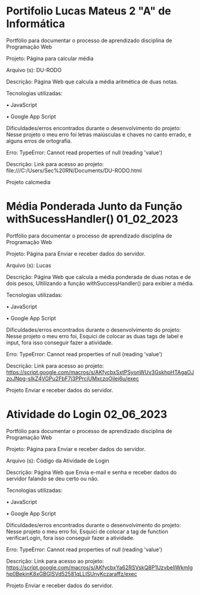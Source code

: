 # Portifolio Lucas Mateus 2 "A" de Informática
Portfólio para documentar o processo de aprendizado disciplina de Programação Web

Projeto: Página para calcular média

Arquivo (s): DU-RODO

Descrição: Página Web que calcula a média aritmética de duas notas.

Tecnologias utilizadas:

• JavaScript

• Google App Script

Dificuldades/erros encontrados durante o desenvolvimento do projeto: Nesse projeto o meu erro foi letras maiúsculas e chaves no canto errado, e alguns erros de ortografia.

Erro: TypeError: Cannot read properties of null (reading 'value')

Descrição: 
Link para acesso ao projeto: file:///C:/Users/Sec%20RN/Documents/DU-RODO.html

Projeto calcmedia





# Média Ponderada Junto da Função withSucessHandler() 01_02_2023
Portfólio para documentar o processo de aprendizado disciplina de Programação Web

Projeto: Página para Enviar e receber dados do servidor.

Arquivo (s): Lucas

Descrição: Página Web que calcula a média ponderada de duas notas e de dois pesos, Ultilizando a função withSuccessHandler() para exibier a média.

Tecnologias utilizadas:

• JavaScript

• Google App Script

Dificuldades/erros encontrados durante o desenvolvimento do projeto: Nesse projeto o meu erro foi, Esquici de colocar as duas tags de label e input, fora isso conseguir fazer a atividade.

Erro: TypeError: Cannot read properties of null (reading 'value')

Descrição: Link para acesso ao projeto: https://script.google.com/macros/s/AKfycbxSxtPSyonWUv3GskhpHTAgaOJzoJNpg-sIkZ4VGPu2FbF7j3PPrcjUMxczoOilei6u/exec

Projeto Enviar e receber dados do servidor.












# Atividade do Login 02_06_2023
Portfólio para documentar o processo de aprendizado disciplina de Programação Web

Projeto: Página para Enviar e receber dados do servidor.

Arquivo (s): Código da Atividade de Login

Descrição: Página Web que Envia e-mail e senha e receber dados do servidor falando se deu certo ou não.

Tecnologias utilizadas:

• JavaScript

• Google App Script

Dificuldades/erros encontrados durante o desenvolvimento do projeto: Nesse projeto o meu erro foi, Esquici de colocar a tag de function verificarLogin, fora isso conseguir fazer a atividade.

Erro: TypeError: Cannot read properties of null (reading 'value')

Descrição: Link para acesso ao projeto: 
https://script.google.com/macros/s/AKfycbxYa62RSVskQ8P1UzvbeIlWkmIghp0BekinK8xGBGlSVd52581qLLISUnyKczaraffz/exec

Projeto Enviar e receber dados do servidor.

